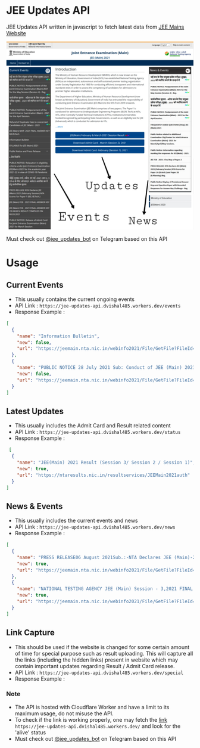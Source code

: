 # JEE Updates API
JEE Updates API written in javascript to fetch latest data from [JEE Mains Website](https://jeemain.nta.nic.in/webinfo2021)

![Guide for API Links](assets/guide.jpg)

Must check out [@jee_updates_bot](https://t.me/jee_updates_bot) on Telegram based on this API

# Usage

## Current Events
  - This usually contains the current ongoing events
  - API Link :
`https://jee-updates-api.dvishal485.workers.dev/events`
  - Response Example :

```json
[
  {
    "name": "Information Bulletin",
    "new": false,
    "url": "https://jeemain.nta.nic.in/webinfo2021/File/GetFile?FileId=1&amp;LangId=P"
  },
  {
    "name": "PUBLIC NOTICE 28 July 2021 Sub: Conduct of JEE (Main) 2021 (Session-3) for concerned Candidates in The Flood Affected Districts of Kolhapur, Palghar, Ratnagiri, Raigadh, Sindhudurg, Sangli, and Satara in Maharashtra State - Reg.",
    "new": false,
    "url": "https://jeemain.nta.nic.in/webinfo2021/File/GetFile?FileId=52&amp;LangId=P"
  }
]
```

## Latest Updates
  - This usually includes the Admit Card and Result related content
  - API Link :
`https://jee-updates-api.dvishal485.workers.dev/status`
  - Response Example :
```json
 [
  {
    "name": "JEE(Main) 2021 Result (Session 3/ Session 2 / Session 1)",
    "new": true,
    "url": "https://ntaresults.nic.in/resultservices/JEEMain2021auth"
  }
]
```

## News & Events
  - This usually includes the current events and news
  - API Link :
`https://jee-updates-api.dvishal485.workers.dev/news`
  - Response Example :
```json
[
  {
    "name": "PRESS RELEASE06 August 2021Sub.:-NTA Declares JEE (Main)-2021 Session 3 NTA Scores for Paper 1 (B.E./B.Tech.)Reg.",
    "new": true,
    "url": "https://jeemain.nta.nic.in/webinfo2021/File/GetFile?FileId=56&amp;LangId=P"
  },
  {
    "name": "NATIONAL TESTING AGENCY JEE (Main) Session - 3,2021 FINAL ANSWER KEY ON WHICH RESULT COMPILEDON06.08.2021",
    "new": true,
    "url": "https://jeemain.nta.nic.in/webinfo2021/File/GetFile?FileId=55&amp;LangId=P"
  }
]
```

## Link Capture
  - This should be used if the website is changed for some certain amount of time for special purpose such as result uploading. This will capture all the links (including the hidden links) present in website which may contain important updates regarding Result / Admit Card release.
  - API Link :
`https://jee-updates-api.dvishal485.workers.dev/special`
  - Response Example :

### Note
  - The API is hosted with Cloudflare Worker and have a limit to its maximum usage, do not misuse the API.
  - To check if the link is working properly, one may fetch the [link](https://jee-updates-api.dvishal485.workers.dev/) `https://jee-updates-api.dvishal485.workers.dev/` and look for the 'alive' status
  - Must check out [@jee_updates_bot](https://t.me/jee_updates_bot) on Telegram based on this API